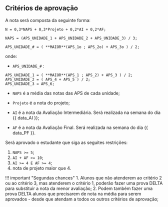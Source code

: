 <style>
section.progress-section.show {
    width: 1024px;
}


section.progress-section.show iframe {
    width: 100%;
    height: 80vh;
}

</style>

## Critérios de aprovação

A nota será composta da seguinte forma:

```
N = 0,3*NAPS + 0,3*Projeto + 0,2*AI + 0,2*AF;

NAPS = (APS_UNIDADE_1 + APS_UNIDADE_2 + APS_UNIDADE_3) / 3;

APS_UNIDADE_# = ( **MAIOR**(APS_1o ; APS_2o) + APS_3o ) / 2;
```
onde:

* `APS_UNIDADE_#` :
```
APS_UNIDADE_1 = ( **MAIOR**(APS_1 ; APS_2) + APS_3 ) / 2;
APS_UNIDADE_2 = ( APS_4 + APS_5 ) / 2;
APS_UNIDADE_3 = APS_6;
```

* `NAPS` é a média das notas das APS de cada unidade;

* `Projeto` é a nota do projeto;

* `AI` é a nota da Avaliação Intermediária. Será realizada na semana do dia {{ data_AI }};

* `AF` é a nota da Avaliação Final. Será realizada na semana do dia {{ data_PF }}.

Será aprovado o estudante que siga as seguites restrições:

1. `NAPS >= 5`;
2. `AI + AF >= 10`;
3. `AI >= 4 E AF >= 4`;
4. nota de projeto maior que 4.

!!! important "Segundas chances"
    1. Alunos que não atenderem ao critério 2 ou ao critério 3, mas atenderem o critério 1, poderão fazer uma prova DELTA para substituir a nota da menor avaliação;
    2. Podem também fazer uma prova DELTA alunos que precisarem de nota na média para serem aprovados - desde que atendam a todos os outros critérios de aprovação;


